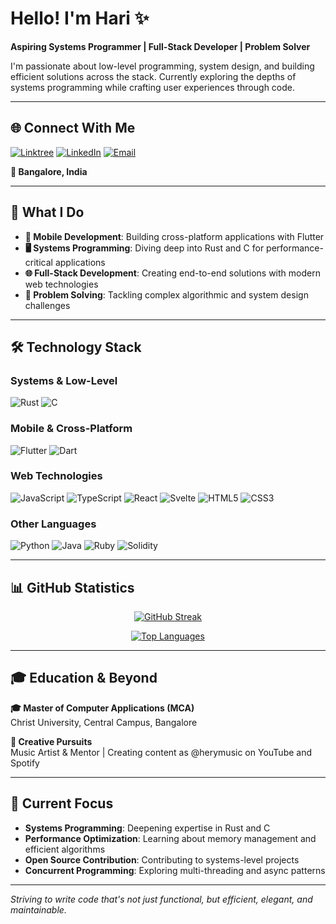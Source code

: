 # Hello! I'm Hari ✨

**Aspiring Systems Programmer | Full-Stack Developer | Problem Solver**

I'm passionate about low-level programming, system design, and building efficient solutions across the stack. Currently exploring the depths of systems programming while crafting user experiences through code.

---

## 🌐 Connect With Me

[![Linktree](https://img.shields.io/badge/Linktree-1de9b6?style=for-the-badge&logo=linktree&logoColor=white)](https://linktr.ee/itwritshery)
[![LinkedIn](https://img.shields.io/badge/LinkedIn-0077B5?style=for-the-badge&logo=linkedin&logoColor=white)](https://www.linkedin.com/in/hari-prasad-43285a24a/)
[![Email](https://img.shields.io/badge/Email-D14836?style=for-the-badge&logo=gmail&logoColor=white)](mailto:hariprasadbk@proton.me)

**📍 Bangalore, India**

---

## 🚀 What I Do

- **📱 Mobile Development**: Building cross-platform applications with Flutter
- **🖥️ Systems Programming**: Diving deep into Rust and C for performance-critical applications
- **🌐 Full-Stack Development**: Creating end-to-end solutions with modern web technologies
- **🧩 Problem Solving**: Tackling complex algorithmic and system design challenges

---

## 🛠️ Technology Stack

### Systems & Low-Level
![Rust](https://img.shields.io/badge/Rust-000000?style=for-the-badge&logo=rust&logoColor=white)
![C](https://img.shields.io/badge/C-00599C?style=for-the-badge&logo=c&logoColor=white)

### Mobile & Cross-Platform
![Flutter](https://img.shields.io/badge/Flutter-02569B?style=for-the-badge&logo=flutter&logoColor=white)
![Dart](https://img.shields.io/badge/Dart-0175C2?style=for-the-badge&logo=dart&logoColor=white)

### Web Technologies
![JavaScript](https://img.shields.io/badge/JavaScript-F7DF1E?style=for-the-badge&logo=javascript&logoColor=black)
![TypeScript](https://img.shields.io/badge/TypeScript-007ACC?style=for-the-badge&logo=typescript&logoColor=white)
![React](https://img.shields.io/badge/React-20232A?style=for-the-badge&logo=react&logoColor=61DAFB)
![Svelte](https://img.shields.io/badge/Svelte-4A4A55?style=for-the-badge&logo=svelte&logoColor=FF3E00)
![HTML5](https://img.shields.io/badge/HTML5-E34F26?style=for-the-badge&logo=html5&logoColor=white)
![CSS3](https://img.shields.io/badge/CSS3-1572B6?style=for-the-badge&logo=css3&logoColor=white)

### Other Languages
![Python](https://img.shields.io/badge/Python-3776AB?style=for-the-badge&logo=python&logoColor=white)
![Java](https://img.shields.io/badge/Java-ED8B00?style=for-the-badge&logo=openjdk&logoColor=white)
![Ruby](https://img.shields.io/badge/Ruby-CC342D?style=for-the-badge&logo=ruby&logoColor=white)
![Solidity](https://img.shields.io/badge/Solidity-363636?style=for-the-badge&logo=solidity&logoColor=white)

---

## 📊 GitHub Statistics

<div align="center">

[![GitHub Streak](http://github-readme-streak-stats.herokuapp.com?user=itcodehery&theme=dark&hide_border=true&background=0D1117)](https://git.io/streak-stats)

[![Top Languages](https://github-readme-stats.vercel.app/api/top-langs/?username=itcodehery&layout=compact&theme=dark&hide_border=true&bg_color=0D1117&hide=python,shaderlab,cmake,cython,C%2B%2B)](https://github.com/anuraghazra/github-readme-stats)

</div>

---

## 🎓 Education & Beyond

**🎓 Master of Computer Applications (MCA)**  
Christ University, Central Campus, Bangalore

**🎹 Creative Pursuits**  
Music Artist & Mentor | Creating content as @herymusic on YouTube and Spotify

---

## 🌱 Current Focus

- **Systems Programming**: Deepening expertise in Rust and C
- **Performance Optimization**: Learning about memory management and efficient algorithms
- **Open Source Contribution**: Contributing to systems-level projects
- **Concurrent Programming**: Exploring multi-threading and async patterns

---

*Striving to write code that's not just functional, but efficient, elegant, and maintainable.*
